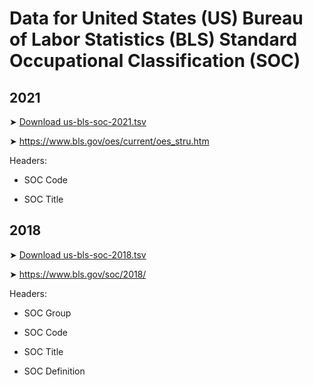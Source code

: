 # Data for United States (US) Bureau of Labor Statistics (BLS) Standard Occupational Classification (SOC)


## 2021

➤ [Download us-bls-soc-2021.tsv](us-bls-soc-2021.tsv)

➤ <https://www.bls.gov/oes/current/oes_stru.htm>

Headers:

* SOC Code

* SOC Title


## 2018

➤ [Download us-bls-soc-2018.tsv](us-bls-soc-2018.tsv)

➤ <https://www.bls.gov/soc/2018/>

Headers:

  * SOC Group
  
  * SOC Code
  
  * SOC Title
  
  * SOC Definition
